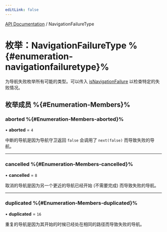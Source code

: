 ```yaml
---
editLink: false
---
```


[API Documentation](../index.md) / NavigationFailureType

# 枚举：NavigationFailureType %{#enumeration-navigationfailuretype}%

为导航失败枚举所有可能的类型。可以传入 [isNavigationFailure](../index.md#isnavigationfailure) 以检查特定的失败情况。

## 枚举成员 %{#Enumeration-Members}%

### aborted %{#Enumeration-Members-aborted}%

• **aborted** = ``4``

中断的导航是因为导航守卫返回 `false` 会调用了 `next(false)` 而导致失败的导航。

___

### cancelled %{#Enumeration-Members-cancelled}%

• **cancelled** = ``8``

取消的导航是因为另一个更近的导航已经开始 (不需要完成) 而导致失败的导航。

___

### duplicated %{#Enumeration-Members-duplicated}%

• **duplicated** = ``16``

重复的导航是因为其开始的时候已经处在相同的路径而导致失败的导航。
